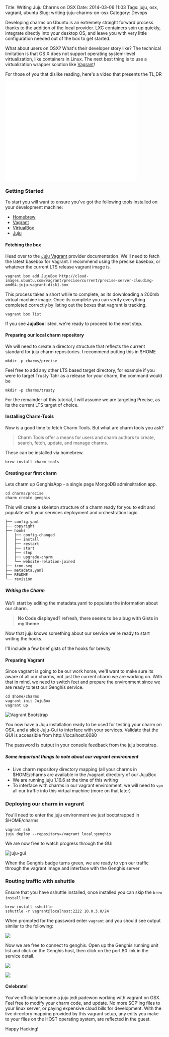 Title: Writing Juju Charms on OSX
Date: 2014-03-06 11:03
Tags: juju, osx, vagrant, ubuntu
Slug: writing-juju-charms-on-osx
Category: Devops

Developing charms on Ubuntu is an extremely straight forward process thanks to the addition of the local provider. LXC containers spin up quickly, integrate directly into your desktop OS, and leave you with very little configuration needed out of the box to get started.

What about users on OSX? What's their developer story like? The technical limitation is that OS X does not support operating system-level virtualization, like containers in Linux. The next best thing is to use a virtualization wrapper solution like [Vagrant](http://vagrantup.com)!

For those of you that dislike reading, here's a video that presents the TL;DR

<iframe width="420" height="315" src="//www.youtube.com/embed/TSLJ22ntPQA" frameborder="0" allowfullscreen></iframe>



### Getting Started


To start you will want to ensure you've got the following tools installed on your development machine:

- [Homebrew](http://brew.sh)
- [Vagrant](http://vagrantup.com)
- [VirtualBox](https://www.virtualbox.org/)
- [Juju](http://juju.ubuntu.com)


#### Fetching the box
Head over to the [Juju Vagrant](https://juju.ubuntu.com/docs/config-vagrant.html) provider documentation. We'll need to fetch the latest basebox for Vagrant. I recommend using the precise basebox, or whatever the current LTS release vagrant image is.

```
vagrant box add JujuBox http://cloud-images.ubuntu.com/vagrant/precise/current/precise-server-cloudimg-amd64-juju-vagrant-disk1.box
```

This process takes a short while to complete, as its downloading a 200mb virtual machine image. Once its complete you can verify everything completed correctly by listing out the boxes that vagrant is tracking.

```
vagrant box list
```

If you see **JujuBox** listed, we're ready to proceed to the next step.

#### Preparing our local charm repository

We will need to create a directory structure that reflects the current standard for juju charm repositories. I recommend putting this in $HOME

```
mkdir -p charms/precise
```
Feel free to add any other LTS based target directory, for example if you were to target Trusty Tahr as a release for your charm, the command would be

```
mkdir -p charms/trusty
```
For the remainder of this tutorial, I will assume we are targeting Precise, as its the current LTS target of choice.

#### Installing Charm-Tools

Now is a good time to fetch Charm Tools. But what are charm tools you ask?

> Charm Tools offer a means for users and charm authors to create, search, fetch, update, and manage charms.

These can be installed via homebrew.

```
brew install charm-tools
```

#### Creating our first charm

Lets charm up GenghisApp - a single page MongoDB adminsitration app.

```
cd charms/precise
charm create genghis
```

This will create a skeleton structure of a charm ready for you to edit and populate with your services deployment and orchestration logic.

```
├── config.yaml
├── copyright
├── hooks
│   ├── config-changed
│   ├── install
│   ├── restart
│   ├── start
│   ├── stop
│   ├── upgrade-charm
│   └── website-relation-joined
├── icon.svg
├── metadata.yaml
├── README
└── revision

```

##### Writing the Charm
We'll start by editing the metadata.yaml to populate the information about our charm.

> **No Code displayed? refresh, there seems to be a bug with Gists in my theme**

<script src="https://gist.github.com/chuckbutler/9393419.js"></script>

Now that juju knows something about our service we're ready to start writing the hooks.

I'll include a few brief gists of the hooks for brevity

<script src="https://gist.github.com/chuckbutler/9393551.js"></script>

#### Preparing Vagrant

Since vagrant is going to be our work horse, we'll want to make sure its aware of all our charms, not just the current charm we are working on. With that in mind, we need to switch feet and prepare the environment since we are ready to test our Genghis service.

```
cd $home/charms
vagrant init JujuBox
vagrant up
```

![Vagrant Bootstrap](/images/2014/Mar/charles_Bushido__10_0_5_136____byobu_028.png)

You now have a Juju installation ready to be used for testing your charm on OSX, and a slick Juju-Gui to interface with your services. Validate that the GUI is accessible from http://localhost:6080

The password is output in your console feedback from the juju bootstrap.

##### Some important things to note about our vagrant environment

- Live charm repository directory mapping (all your charms in $HOME/charms are available in the /vagrant directory of our JujuBox
- We are running juju 1.16.6 at the time of this writing
- To interface with charms in our vagrant environment, we will need to `vpn` all our traffic into this virtual machine (more on that later)

### Deploying our charm in vagrant

You'll need to enter the juju environment we just bootstrapped in $HOME/charms

```
vagrant ssh
juju deploy --repository=/vagrant local:genghis
```

We are now free to watch progress through the GUI

![juju-gui](/images/2014/Mar/Juju_Admin___Google_Chrome_029.png)

When the Genghis badge turns green, we are ready to vpn our traffic through the vagrant image and interface with the Genghis server

### Routing traffic with sshuttle

Ensure that you have sshuttle installed, once installed you can skip the `brew install` line

```
brew install sshuttle
sshuttle -r vagrant@localhost:2222 10.0.3.0/24
```

When prompted for the password enter `vagrant` and you should see output similar to the following:

![](/images/2014/Mar/charles_Bushido__10_0_5_136____byobu_030.png)

Now we are free to connect to genghis. Open up the Genghis running unit list and click on the Genghis host, then click on the port 80 link in the service detail.

![](/images/2014/Mar/Juju_Admin___Google_Chrome_031.png)


![](/images/2014/Mar/Genghis___Google_Chrome_032.png)
#### Celebrate!

You've officially become a juju jedi padewon working with vagrant on OSX. Feel free to modify your charm code, and update. No more SCP'ing files to your linux server, or paying expensive cloud bills for development. With the live directory mapping provided by this vagrant setup, any edits you make to your files on the HOST operating system, are reflected in the guest.

Happy Hacking!
